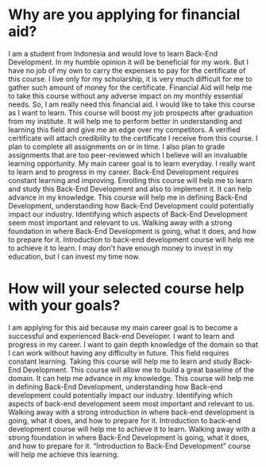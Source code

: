 # Why are you applying for financial aid?
I am a student from Indonesia and would love to learn Back-End Development. In my humble opinion it will be beneficial for my work. But I have no job of my own to carry the expenses to pay for the certificate of this course. I live only for my scholarship, it is very much difficult for me to gather such amount of money for the certificate. Financial Aid will help me to take this course without any adverse impact on my monthly essential needs. So, I am really need this financial aid. I would like to take this course as I want to learn. This course will boost my job prospects after graduation from my institute. It will help me to perform better in understanding and learning this field and give me an edge over my competitors. A verified certificate will attach credibility to the certificate I receive from this course. I plan to complete all assignments on or in time. I also plan to grade assignments that are too peer-reviewed which I believe will an invaluable learning opportunity.
My main career goal is to learn everyday. I really want to learn and to progress in my career. Back-End Development requires constant learning and improving. Enrolling this course will help me to learn and study this Back-End Development and also to implement it. It can help advance in my knowledge. This course will help me in defining Back-End Development, understanding how Back-End Development could potentially impact our industry. Identifying which aspects of Back-End Development seem most important and relevant to us. Walking away with a strong foundation in where Back-End Development is going, what it does, and how to prepare for it. Introduction to back-end development course will help me to achieve it to learn.
I may don't have enough money to invest in my education, but I can invest my time now.

# How will your selected course help with your goals?
I am applying for this aid because my main career goal is to become a successful and experienced Back-end Developer. I want to learn and progress in my career. I want to gain depth knowledge of the domain so that I can work without having any difficulty in future. This field requires constant learning. Taking this course will help me to learn and study Back-End Development. This course will allow me to build a great baseline of the domain. It can help me advance in my knowledge. This course will help me in defining Back-End Development, understanding how Back-end development could potentially impact our industry. Identifying which aspects of back-end development seem most important and relevant to us. Walking away with a strong introduction in where back-end development is going, what it does, and how to prepare for it. Introduction to back-end development course will help me to achieve it to learn. Walking away with a strong foundation in where Back-End Development is going, what it does, and how to prepare for it. “Introduction to Back-End Development” course will help me achieve this learning.

